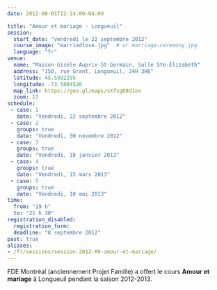 ```yaml
---
date: 2012-08-01T12:14:00-04:00

title: "Amour et mariage - Longueuil"
session:
  start_date: "vendredi le 22 septembre 2012"
  course_image: "marriedlove.jpg"  # or marriage-ceremony.jpg
  language: "fr"
venue:
  name: "Maison Gisèle Auprix-St-Germain, Salle Ste-Élizabeth"
  address: "150, rue Grant, Longueuil, J4H 3H6"
  latitude: 45.5392295
  longitude: -73.5084526
  map_link: https://goo.gl/maps/xXfxgD8diox
  zoom: 17
schedule:
 - case: 1
   date: "Vendredi, 22 septembre 2012"
 - case: 2
   groups: true
   date: "Vendredi, 30 novembre 2012"
 - case: 3
   groups: true
   date: "Vendredi, 18 janvier 2013"
 - case: 4
   groups: true
   date: "Vendredi, 15 mars 2013"
 - case: 5
   groups: true
   date: "Vendredi, 10 mai 2013"
time:
  from: "19 h"
  to: "21 h 30"
registration_disabled:
  registration_form:
  deadline: "8 septembre 2012"
past: true
aliases:
- /fr/sessions/session-2012-09-amour-et-mariage/
---
```


FDE Montréal (anciennement Projet Famille) a offert le cours **Amour et
mariage** à Longueuil pendant la saison 2012-2013.
